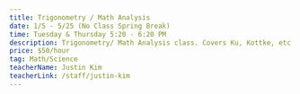 ```yaml
---
title: Trigonometry / Math Analysis
date: 1/5 - 5/25 (No Class Spring Break)
time: Tuesday & Thursday 5:20 - 6:20 PM
description: Trigonometry/ Math Analysis class. Covers Ku, Kottke, etc.
price: $50/hour
tag: Math/Science
teacherName: Justin Kim
teacherLink: /staff/justin-kim
---
```

